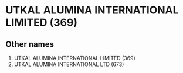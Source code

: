 # UTKAL ALUMINA INTERNATIONAL LIMITED (369)

## Other names
1. UTKAL ALUMINA INTERNATIONAL LIMITED (369)
1. UTKAL ALUMINA INTERNATIONAL LTD (673)


